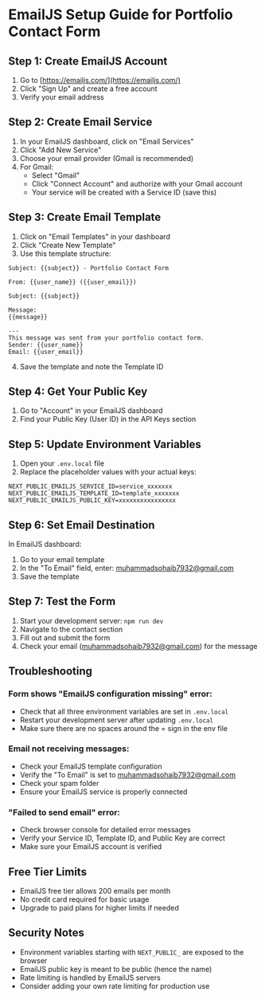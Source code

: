 # EmailJS Setup Guide for Portfolio Contact Form

## Step 1: Create EmailJS Account
1. Go to [https://emailjs.com/](https://emailjs.com/)
2. Click "Sign Up" and create a free account
3. Verify your email address

## Step 2: Create Email Service
1. In your EmailJS dashboard, click on "Email Services"
2. Click "Add New Service"
3. Choose your email provider (Gmail is recommended)
4. For Gmail:
   - Select "Gmail"
   - Click "Connect Account" and authorize with your Gmail account
   - Your service will be created with a Service ID (save this)

## Step 3: Create Email Template
1. Click on "Email Templates" in your dashboard
2. Click "Create New Template"
3. Use this template structure:

```
Subject: {{subject}} - Portfolio Contact Form

From: {{user_name}} ({{user_email}})

Subject: {{subject}}

Message:
{{message}}

---
This message was sent from your portfolio contact form.
Sender: {{user_name}}
Email: {{user_email}}
```

4. Save the template and note the Template ID

## Step 4: Get Your Public Key
1. Go to "Account" in your EmailJS dashboard  
2. Find your Public Key (User ID) in the API Keys section

## Step 5: Update Environment Variables
1. Open your `.env.local` file
2. Replace the placeholder values with your actual keys:

```env
NEXT_PUBLIC_EMAILJS_SERVICE_ID=service_xxxxxxx
NEXT_PUBLIC_EMAILJS_TEMPLATE_ID=template_xxxxxxx
NEXT_PUBLIC_EMAILJS_PUBLIC_KEY=xxxxxxxxxxxxxxxx
```

## Step 6: Set Email Destination
In EmailJS dashboard:
1. Go to your email template
2. In the "To Email" field, enter: muhammadsohaib7932@gmail.com
3. Save the template

## Step 7: Test the Form
1. Start your development server: `npm run dev`
2. Navigate to the contact section
3. Fill out and submit the form
4. Check your email (muhammadsohaib7932@gmail.com) for the message

## Troubleshooting

### Form shows "EmailJS configuration missing" error:
- Check that all three environment variables are set in `.env.local`
- Restart your development server after updating `.env.local`
- Make sure there are no spaces around the = sign in the env file

### Email not receiving messages:
- Check your EmailJS template configuration
- Verify the "To Email" is set to muhammadsohaib7932@gmail.com
- Check your spam folder
- Ensure your EmailJS service is properly connected

### "Failed to send email" error:
- Check browser console for detailed error messages
- Verify your Service ID, Template ID, and Public Key are correct
- Make sure your EmailJS account is verified

## Free Tier Limits
- EmailJS free tier allows 200 emails per month
- No credit card required for basic usage
- Upgrade to paid plans for higher limits if needed

## Security Notes
- Environment variables starting with `NEXT_PUBLIC_` are exposed to the browser
- EmailJS public key is meant to be public (hence the name)
- Rate limiting is handled by EmailJS servers
- Consider adding your own rate limiting for production use
